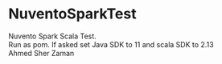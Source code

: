 # NuventoSparkTest
Nuvento Spark Scala Test.
<br>
Run as pom. If asked set Java SDK to 11 and scala SDK to 2.13
<br>
Ahmed Sher Zaman
